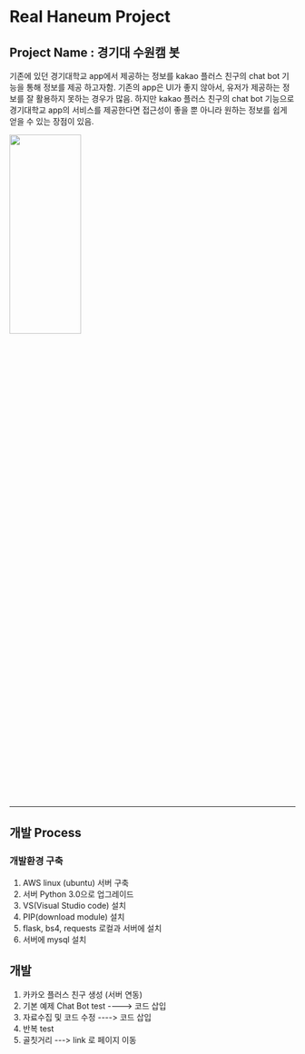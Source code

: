 # Real Haneum Project


## Project Name : 경기대 수원캠 봇


기존에 있던 경기대학교 app에서 제공하는 정보를 kakao 플러스 친구의 chat bot 기능을 통해 정보를 제공 하고자함. 기존의 app은 UI가 좋지 않아서, 유저가 제공하는 정보를 잘 활용하지 못하는 경우가 많음. 하지만 kakao 플러스 친구의 chat bot 기능으로 경기대학교 app의 서비스를 제공한다면 접근성이 좋을 뿐 아니라 원하는 정보를 쉽게 얻을 수 있는 장점이 있음.



<img src="https://user-images.githubusercontent.com/38854188/42523881-81dd7680-845e-11e8-91f1-53535add3b08.jpg" width="50%" height="30%"></img>


***

## 개발 Process

### 개발환경 구축
1. AWS linux (ubuntu) 서버 구축
2. 서버 Python 3.0으로 업그레이드
3. VS(Visual Studio code) 설치
4. PIP(download module) 설치
5. flask, bs4, requests 로컬과 서버에 설치  
6. 서버에 mysql 설치

## 개발
1. 카카오 플러스 친구 생성 (서버 연동)
2. 기본 예제 Chat Bot test  ----> 코드 삽입
3. 자료수집 및 코드 수정   ----> 코드 삽입
4. 반복 test
5. 골칫거리 ---> link 로 페이지 이동
